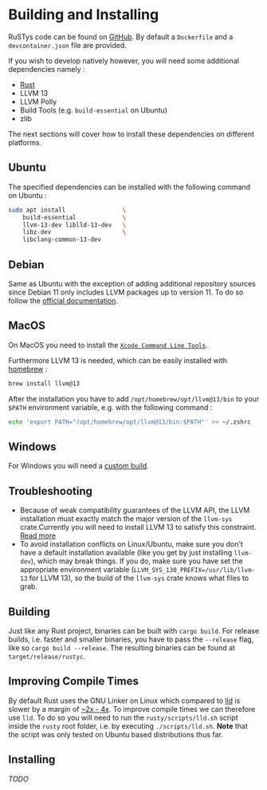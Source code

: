 # Building and Installing

RuSTys code can be found on [GitHub](https://github.com/PLC-lang/rusty).
By default a `Dockerfile` and a `devcontainer.json` file are provided.

If you wish to develop natively however, you will need some additional dependencies namely :
- [Rust](https://www.rust-lang.org/tools/install)
- LLVM 13
- LLVM Polly
- Build Tools (e.g. `build-essential` on Ubuntu)
- zlib

The next sections will cover how to install these dependencies on different platforms.

## Ubuntu

The specified dependencies can be installed with the following command on Ubuntu :
```bash
sudo apt install                \
    build-essential             \
    llvm-13-dev liblld-13-dev   \
    libz-dev                    \
    libclang-common-13-dev 
```

## Debian

Same as Ubuntu with the exception of adding additional repository sources since Debian 11 only includes LLVM packages up to version 11.
To do so follow the [official documentation](https://apt.llvm.org/).

## MacOS

On MacOS you need to install the [`Xcode Command Line Tools`](https://developer.apple.com/downloads/).

Furthermore LLVM 13 is needed, which can be easily installed with [homebrew](https://brew.sh) :
```bash
brew install llvm@13
````

After the installation you have to add `/opt/homebrew/opt/llvm@13/bin` to your `$PATH` environment variable, e.g. with the following command :
```bash
echo 'export PATH="/opt/homebrew/opt/llvm@13/bin:$PATH"' >> ~/.zshrc
```

## Windows

For Windows you will need a [custom build](https://github.com/plc-lang/llvm-package-windows/releases/tag/v13.0.0).

## Troubleshooting

* Because of weak compatibility guarantees of the LLVM API, the LLVM installation must exactly match the
major version of the `llvm-sys` crate.Currently you will need to install LLVM 13 to satisfy this constraint.
[Read more](https://crates.io/crates/llvm-sys)
* To avoid installation conflicts on Linux/Ubuntu, make sure you don't have a default installation available
(like you get by just installing `llvm-dev`), which may break things. If you do, make sure you have set
the appropriate environment variable (`LLVM_SYS_130_PREFIX=/usr/lib/llvm-13` for LLVM 13), so
the build of the `llvm-sys` crate knows what files to grab.

## Building

Just like any Rust project, binaries can be built with `cargo build`.
For release builds, i.e. faster and smaller binaries, you have to pass the `--release` flag, like so `cargo build --release`.
The resulting binaries can be found at `target/release/rustyc`.

## Improving Compile Times

By default Rust uses the GNU Linker on Linux which compared to [lld](https://lld.llvm.org/) is slower by a margin of [~2x - 4x](https://llvm.org/devmtg/2016-10/slides/Ueyama-lld.pdf).
To improve compile times we can therefore use `lld`.
To do so you will need to run the `rusty/scripts/lld.sh` script inside the `rusty` root folder, i.e. by executing `./scripts/lld.sh`.
**Note** that the script was only tested on Ubuntu based distributions thus far.


## Installing

_TODO_